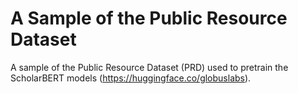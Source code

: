 # A Sample of the Public Resource Dataset 
A sample of the Public Resource Dataset (PRD) used to pretrain the ScholarBERT models (https://huggingface.co/globuslabs).
